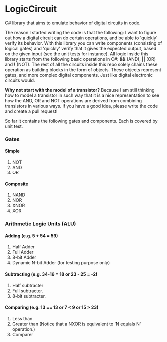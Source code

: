 # LogicCircuit
C# library that aims to emulate behavior of digital circuits in code.

The reason I started writing the code is that the following: I want to figure out how a digital circuit can do certain operations, and be able to 'quickly' verify its behavior. With this library you can write components (consisting of logical gates) and 'quickly' verify that it gives the expected output, based on the given input (see the unit tests for instance).
All logic inside this library starts from the following basic operations in C#: **&&** (AND), **||** (OR) and **!** (NOT).
The rest of all the circuits inside this repo solely chains these operation as building blocks in the form of objects. These objects represent gates, and more complex digital components. Just like digital electronic circuits would.

**Why not start with the model of a transistor?**
Because I am still thinking how to model a transistor in such way that it is a nice representation to see how the AND, OR and NOT operations are derived from combining transistors in various ways.
If you have a good idea, please write the code and create a pull request!

So far it contains the following gates and components. Each is covered by unit test.

### Gates

#### Simple
1. NOT
2. AND
3. OR

#### Composite
1. NAND
2. NOR
3. XNOR
4. XOR

### Arithmetic Logic Units (ALU)

#### Adding (e.g. 5 + 54 = 59)
1. Half Adder
2. Full Adder
3. 8-bit Adder
4. Dynamic N-bit Adder (for testing purpose only)

#### Subtracting (e.g. 34-16 = 18  or  23 - 25 = -2)
1. Half subtracter
2. Full subtracter.
3. 8-bit subtracter.

#### Comparing (e.g. 13 == 13 or 7 < 9 or 15 > 23)
1. Less than
2. Greater than
   (Notice that a NXOR is equivalent to 'N equials N' operation.)
3. Comparer
